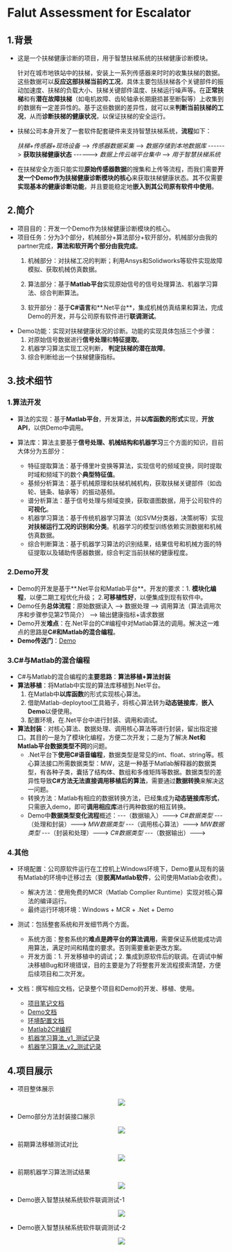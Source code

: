 # Falut Assessment for Escalator

## 1.背景

* 这是一个扶梯健康诊断的项目，用于智慧扶梯系统的扶梯健康诊断模块。

  针对在城市地铁站中的扶梯，安装上一系列传感器来时时的收集扶梯的数据。这些数据可以**反应这部扶梯当前的工况**，具体主要包括扶梯各个关键部件的振动加速度、扶梯的负载大小、扶梯关键部件温度、扶梯运行噪声等。在**正常扶梯**和有**潜在故障扶梯**（如电机故障、齿轮轴承长期磨损甚至断裂等）上收集到的数据有一定差异性的。基于这些数据的差异性，就可以来**判断当前扶梯的工况**，从而**诊断扶梯的健康状况**，以保证扶梯的安全运行。

* 扶梯公司本身开发了一套软件配套硬件来支持智慧扶梯系统，**流程**如下：

  *扶梯+传感器+现场设备* ——> *传感器数据采集* ——> *数据存储到本地数据库* ------> **获取扶梯健康状态** ------> *数据上传云端平台集中* ——> *用于智慧扶梯系统*

* 在扶梯安全方面只能实现**原始传感器数据**的搜集和上传等流程，而我们需要**开发一个Demo作为扶梯健康诊断模块的核心**来获取扶梯健康状态。其不仅需要**实现基本的健康诊断功能**，并且要能稳定地**嵌入到其公司原有软件中使用**。

## 2.简介

* 项目目的：开发一个Demo作为扶梯健康诊断模块的核心。
* 项目任务：分为3个部分，机械部分+算法部分+软开部分。机械部分由我的partner完成，**算法和软开两个部分由我完成**。
  1. 机械部分：对扶梯工况的判断；利用Ansys和Solidworks等软件实现故障模拟、获取机械仿真数据。

  2. 算法部分：基于**Matlab平台**实现原始信号的信号处理算法、机器学习算法、综合判断算法。

  3. 软开部分：基于**C#语言**和**.Net平台**，集成机械仿真结果和算法，完成Demo的开发，并与公司原有软件进行**联调测试**。
* Demo功能：实现对扶梯健康状况的诊断。功能的实现具体包括三个步骤：
  1. 对原始信号数据进行**信号处理**和**特征提取**。
  2. 机器学习算法实现工况判断， **判定扶梯的潜在故障**。
  3. 综合判断给出一个扶梯健康指标。

## 3.技术细节

### 1.算法开发

* 算法的实现：基于**Matlab平台**，开发算法，并**以库函数的形式**实现，**开放API**，以供Demo中调用。

* 算法库：算法主要基于**信号处理、机械结构和机器学习**三个方面的知识，目前大体分为五部分：
  * 特征提取算法：基于傅里叶变换等算法，实现信号的频域变换，同时提取时域和频域下的数个**典型特征值**。
  * 基频分析算法：基于机械原理和扶梯机械机构，获取扶梯关键部件（如齿轮、链条、轴承等）的振动基频。
  * 谱分析算法：基于信号处理与频域变换，获取谱图数据，用于公司软件的**可视化**。
  * 机器学习算法：基于传统机器学习算法（如SVM分类器，决策树等）实现**对扶梯运行工况的识别和分类**。机器学习的模型训练依赖实测数据和机械仿真数据。
  * 综合判断算法：基于机器学习算法的识别结果，结果信号和机械方面的特征提取以及辅助传感器数据，综合判定当前扶梯的健康程度。

### 2.Demo开发

* Demo的开发是基于**.Net平台和Matlab平台**。开发的要求：1. **模块化编程**，以便二期工程优化升级； 2.**可移植性好**，以便集成到现有软件中。
* Demo任务**总体流程**：原始数据读入 ——> 数据处理 ——> 调用算法（算法调用次序和步骤参见第2节简介） ——> 输出健康指标+请求数据
* Demo开发**难点**：在.Net平台的C#编程中对Matlab算法的调用。解决这一难点的思路是**C#和Matlab的混合编程**。
* **Demo传送门**：[Demo](https://github.com/Fantasty9413/Failure-Analysis-of-Escalator/tree/main/TVforClient/TypicalValeExtraction)

### 3.C#与Matlab的混合编程

* C#与Matlab的混合编程的**主要思路**：**算法移植+算法封装**
* **算法移植**：将Matlab中实现的算法库移植到.Net平台。
  1. 在Matlab中**以库函数**的形式实现核心算法。
  2. 借助Matlab-deploytool工具箱子，将核心算法转为**动态链接库**，**嵌入Demo**以便使用。
  3. 配置环境，在.Net平台中进行封装、调用和调试。
* **算法封装**：对核心算法、数据处理、调用核心算法等进行封装，留出指定接口。其目的一是为了模块化编程，方便二次开发；二是为了解决.**Net和Matlab平台数据类型不同**的问题。
  * .Net平台下**使用C#语音编程**，数据类型是常见的int、float、string等。核心算法接口所需数据类型：MW，这是一种基于Matlab解释器的数据类型，有各种子类，囊括了结构体、数组和多维矩阵等数据。数据类型的差异性导致**C#方法无法直接调用移植后的算法**，需要通过**数据转换**来解决这一问题。
  * 转换方法：Matlab有相应的数据转换方法，已经集成为**动态链接库形式**，只需嵌入demo，即可**调用相应库**进行两种数据的相互转换。
  * Demo中**数据类型变化流程**概述：---（数据输入）---> *C#数据类型* ---（处理和封装）---> *MW数据类型* ---（调用核心算法）---> *MW数据类型*  ---（封装和处理）---> *C#数据类型* ---（数据输出）---> 

### 4.其他

* 环境配置：公司原软件运行在工控机上Windows环境下，Demo要从现有的装有Matlab的环境中迁移过去（要**脱离Matlab软件**，公司使用Matlab会收费）。
  * 解决方法：使用免费的MCR（Matlab Complier Runtime）实现对核心算法的编译运行。
  * 最终运行环境环境：Windows + MCR + .Net + Demo
* 测试：包括整套系统和开发细节两个方面。
  * 系统方面：整套系统的**难点是跨平台的算法调用**，需要保证系统能成功调用算法，满足时间和精度的要求。否则需要重新更改方案。
  * 开发方面：1. 开发移植中的调试；2. 集成到原软件后的联调。在调试中解决移植Bug和环境错误，目的主要是为了将整套开发流程摸索清楚，方便后续项目和二次开发。

* 文档：撰写相应文档，记录整个项目和Demo的开发、移植、使用。
  * [项目笔记文档](https://github.com/Fantasty9413/Failure-Analysis-of-Escalator/blob/main/ProgramNote.md)
  * [Demo文档](https://github.com/Fantasty9413/Failure-Analysis-of-Escalator/tree/main/TVforClient/TypicalValeExtraction/Readme.md)
  * [环境配置文档](https://github.com/Fantasty9413/Failure-Analysis-of-Escalator/blob/main/TVforClient/TypicalValeExtraction/Environment%20Configuration.md)
  * [Matlab2C#编程](https://github.com/Fantasty9413/Failure-Analysis-of-Escalator/blob/main/TVforClient/MatlabToC%23/Readme.md)
  * [机器学习算法_v1_测试记录](https://github.com/Fantasty9413/Failure-Analysis-of-Escalator/blob/main/FaultAssessment/Readme.md)
  * [机器学习算法_v2_测试记录](https://github.com/Fantasty9413/Failure-Analysis-of-Escalator/blob/main/FaultAssessment2/Readme.md)


## 4.项目展示

* 项目整体展示

  <div align=center>
  <img src="https://github.com/Fantasty9413/Failure-Analysis-of-Escalator/blob/main/Image/%E9%A1%B9%E7%9B%AE%E5%B1%95%E7%A4%BA.png">
  </div>

* Demo部分方法封装接口展示

  <div align=center>
  <img src="https://github.com/Fantasty9413/Failure-Analysis-of-Escalator/blob/main/Image/%E9%83%A8%E5%88%86%E5%B0%81%E8%A3%85%E6%8E%A5%E5%8F%A3%E5%B1%95%E7%A4%BA.png">
  </div>

* 前期算法移植测试对比

  <div align=center>
  <img src="https://github.com/Fantasty9413/Failure-Analysis-of-Escalator/blob/main/Image/%E7%AE%97%E6%B3%95%E7%A7%BB%E6%A4%8D%E6%B5%8B%E8%AF%95%E5%AF%B9%E6%AF%94.png">
  </div>

* 前期机器学习算法测试结果

  <div align=center>
  <img src="https://github.com/Fantasty9413/Failure-Analysis-of-Escalator/blob/main/Image/%E6%9C%BA%E5%99%A8%E5%AD%A6%E4%B9%A0%E7%AE%97%E6%B3%95%E6%B5%8B%E8%AF%95.png">
  </div>

* Demo嵌入智慧扶梯系统软件联调测试-1

  <div align=center>
  <img src="https://github.com/Fantasty9413/Failure-Analysis-of-Escalator/blob/main/Image/%E8%81%94%E8%B0%83%E6%B5%8B%E8%AF%95.png">
  </div>

* Demo嵌入智慧扶梯系统软件联调测试-2

  <div align=center>
  <img src="https://github.com/Fantasty9413/Failure-Analysis-of-Escalator/blob/main/Image/%E8%81%94%E8%B0%83%E8%BF%90%E8%A1%8C.jpg">
  </div>

